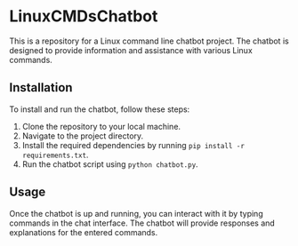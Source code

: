 # LinuxCMDsChatbot

This is a repository for a Linux command line chatbot project. The chatbot is designed to provide information and assistance with various Linux commands.

## Installation

To install and run the chatbot, follow these steps:

1. Clone the repository to your local machine.
2. Navigate to the project directory.
3. Install the required dependencies by running `pip install -r requirements.txt`.
4. Run the chatbot script using `python chatbot.py`.

## Usage

Once the chatbot is up and running, you can interact with it by typing commands in the chat interface. The chatbot will provide responses and explanations for the entered commands.
